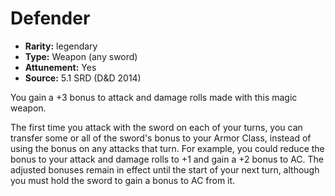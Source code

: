 
# Defender

* **Rarity:** legendary
* **Type:** Weapon (any sword)
* **Attunement:** Yes
* **Source:** 5.1 SRD (D&D 2014)


You gain a +3 bonus to attack and damage rolls made with this magic weapon.

The first time you attack with the sword on each of your turns, you can transfer some or all of the sword's bonus to your Armor Class, instead of using the bonus on any attacks that turn. For example, you could reduce the bonus to your attack and damage rolls to +1 and gain a +2 bonus to AC. The adjusted bonuses remain in effect until the start of your next turn, although you must hold the sword to gain a bonus to AC from it.
